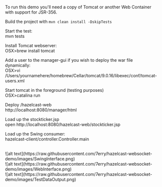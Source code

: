 
To run this demo you'll need a copy of Tomcat or another Web Container with support for JSR-356.

Build the project with `mvn clean install -DskipTests`<br/>

Start the test:<br/>
mvn tests<br/>

Install Tomcat webserver:<br/>
OSX>brew install tomcat<br/>

Add a user to the manager-gui if you wish to deploy the war file dynamically:<br/>
OSX>vi /Users/yournamehere/homebrew/Cellar/tomcat/9.0.16/libexec/conf/tomcat-users.xml<br/>

Start tomcat in the foreground (testing purposes)<br/>
OSX>catalina run<br/>

Deploy /hazelcast-web<br/>
http://localhost:8080/manager/html<br/>

Load up the stockticker.jsp<br/>
open http://localhost:8080/hazelcast-web/stockticker.jsp<br/>

Load up the Swing consumer:<br/>
hazelcast-client/controller.Controller.main<br/>

<br/>
![alt text](https://raw.githubusercontent.com/7erry/hazelcast-websocket-demo/images/SwingInterface.png)<br/>
![alt text](https://raw.githubusercontent.com/7erry/hazelcast-websocket-demo/images/WebInterface.png)<br/>
![alt text](https://raw.githubusercontent.com/7erry/hazelcast-websocket-demo/images/TestDataOutput.png)<br/>
<br/>
